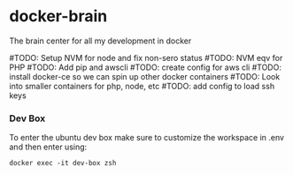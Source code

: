 # docker-brain
The brain center for all my development in docker

#TODO: Setup NVM for node and fix non-sero status
#TODO: NVM eqv for PHP
#TODO: Add pip and awscli
#TODO: create config for aws cli
#TODO: install docker-ce so we can spin up other docker containers
#TODO: Look into smaller containers for php, node, etc
#TODO: add config to load ssh keys

### Dev Box
To enter the ubuntu dev box make sure to customize the workspace in .env and then enter using:
```
docker exec -it dev-box zsh
```
